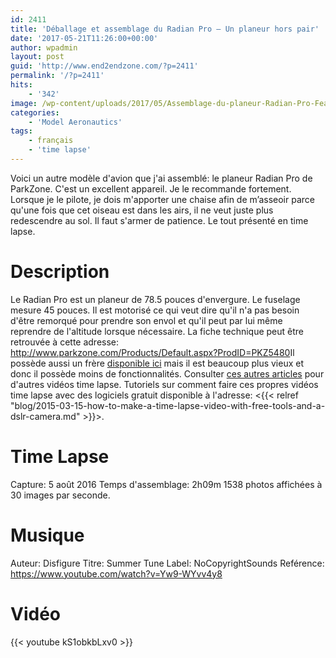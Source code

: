 ```yaml
---
id: 2411
title: 'Déballage et assemblage du Radian Pro – Un planeur hors pair'
date: '2017-05-21T11:26:00+00:00'
author: wpadmin
layout: post
guid: 'http://www.end2endzone.com/?p=2411'
permalink: '/?p=2411'
hits:
    - '342'
image: /wp-content/uploads/2017/05/Assemblage-du-planeur-Radian-Pro-Featured-image.jpg
categories:
    - 'Model Aeronautics'
tags:
    - français
    - 'time lapse'
---
```


Voici un autre modèle d'avion que j'ai assemblé: le planeur Radian Pro de ParkZone. C'est un excellent appareil. Je le recommande fortement. Lorsque je le pilote, je dois m'apporter une chaise afin de m’asseoir parce qu'une fois que cet oiseau est dans les airs, il ne veut juste plus redescendre au sol. Il faut s'armer de patience. Le tout présenté en time lapse.

# Description

Le Radian Pro est un planeur de 78.5 pouces d'envergure. Le fuselage mesure 45 pouces. Il est motorisé ce qui veut dire qu'il n'a pas besoin d'être remorqué pour prendre son envol et qu'il peut par lui même reprendre de l'altitude lorsque nécessaire. La fiche technique peut être retrouvée à cette adresse: <http://www.parkzone.com/Products/Default.aspx?ProdID=PKZ5480>Il possède aussi un frère [disponible ici](http://www.parkzone.com/Products/Default.aspx?ProdID=PKZ4700) mais il est beaucoup plus vieux et donc il possède moins de fonctionnalités. Consulter [ces autres articles](/tag/time-lapse/) pour d'autres vidéos time lapse. Tutoriels sur comment faire ces propres vidéos time lapse avec des logiciels gratuit disponible à l'adresse: <{{< relref "blog/2015-03-15-how-to-make-a-time-lapse-video-with-free-tools-and-a-dslr-camera.md" >}}>.

# Time Lapse

Capture: 5 août 2016 Temps d'assemblage: 2h09m 1538 photos affichées à 30 images par seconde.

# Musique

Auteur: Disfigure Titre: Summer Tune Label: NoCopyrightSounds Reférence: <https://www.youtube.com/watch?v=Yw9-WYvv4y8>

# Vidéo

{{< youtube kS1obkbLxv0 >}}
